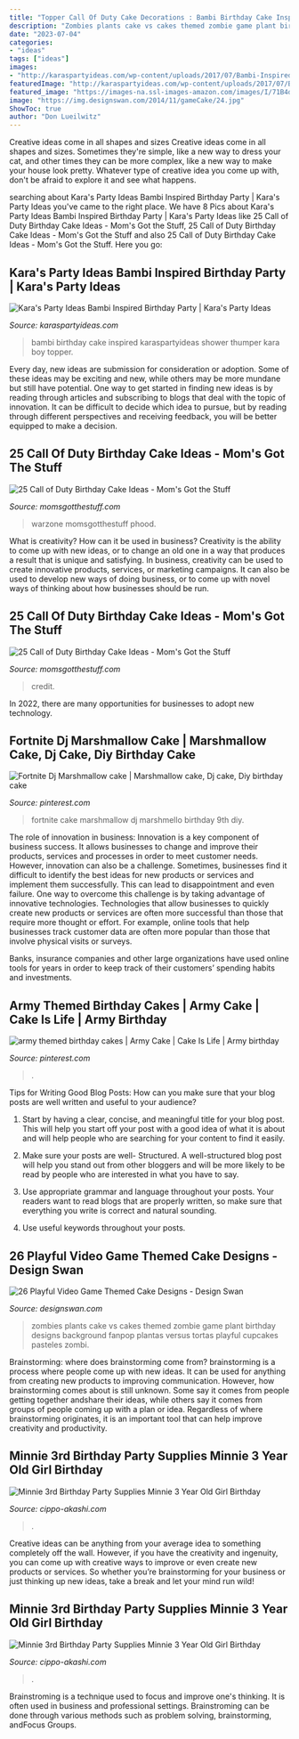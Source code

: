 ```yaml
---
title: "Topper Call Of Duty Cake Decorations : Bambi Birthday Cake Inspired Karaspartyideas Shower Thumper Kara Boy Topper"
description: "Zombies plants cake vs cakes themed zombie game plant birthday designs background fanpop plantas versus tortas playful cupcakes pasteles zombi"
date: "2023-07-04"
categories:
- "ideas"
tags: ["ideas"]
images:
- "http://karaspartyideas.com/wp-content/uploads/2017/07/Bambi-Inspired-Birthday-Party-via-Karas-Party-Ideas-KarasPartyIdeas.com19.jpg"
featuredImage: "http://karaspartyideas.com/wp-content/uploads/2017/07/Bambi-Inspired-Birthday-Party-via-Karas-Party-Ideas-KarasPartyIdeas.com19.jpg"
featured_image: "https://images-na.ssl-images-amazon.com/images/I/71B4dJ4NkmL._AC_SL1200_.jpg"
image: "https://img.designswan.com/2014/11/gameCake/24.jpg"
ShowToc: true
author: "Don Lueilwitz"
---
```



Creative ideas come in all shapes and sizes
Creative ideas come in all shapes and sizes. Sometimes they're simple, like a new way to dress your cat, and other times they can be more complex, like a new way to make your house look pretty. Whatever type of creative idea you come up with, don't be afraid to explore it and see what happens.

	

		
searching about Kara&#039;s Party Ideas Bambi Inspired Birthday Party | Kara&#039;s Party Ideas you've came to the right place. We have 8 Pics about Kara&#039;s Party Ideas Bambi Inspired Birthday Party | Kara&#039;s Party Ideas like 25 Call of Duty Birthday Cake Ideas - Mom&#039;s Got the Stuff, 25 Call of Duty Birthday Cake Ideas - Mom&#039;s Got the Stuff and also 25 Call of Duty Birthday Cake Ideas - Mom&#039;s Got the Stuff. Here you go:
		
    
## Kara&#039;s Party Ideas Bambi Inspired Birthday Party | Kara&#039;s Party Ideas

<img loading=lazy src="http://karaspartyideas.com/wp-content/uploads/2017/07/Bambi-Inspired-Birthday-Party-via-Karas-Party-Ideas-KarasPartyIdeas.com19.jpg" onerror="this.onerror=null;this.src='https://tse2.mm.bing.net/th?id=OIP.01xwovc-TcJl9_vNDXGO1AHaLH&amp;pid=15.1';" alt="Kara&#039;s Party Ideas Bambi Inspired Birthday Party | Kara&#039;s Party Ideas">

_Source: karaspartyideas.com_

>bambi birthday cake inspired karaspartyideas shower thumper kara boy topper. 

	

Every day, new ideas are submission for consideration or adoption. Some of these ideas may be exciting and new, while others may be more mundane but still have potential. One way to get started in finding new ideas is by reading through articles and subscribing to blogs that deal with the topic of innovation. It can be difficult to decide which idea to pursue, but by reading through different perspectives and receiving feedback, you will be better equipped to make a decision.

    
## 25 Call Of Duty Birthday Cake Ideas - Mom&#039;s Got The Stuff

<img loading=lazy src="https://momsgotthestuff.com/wp-content/uploads/2021/05/call-of-duty-birthday-cakes20.jpg" onerror="this.onerror=null;this.src='https://tse4.mm.bing.net/th?id=OIP.sf44xlWG_B8h1y1WW66v5gHaJQ&amp;pid=15.1';" alt="25 Call of Duty Birthday Cake Ideas - Mom&#039;s Got the Stuff">

_Source: momsgotthestuff.com_

>warzone momsgotthestuff phood. 

	

What is creativity? How can it be used in business?
Creativity is the ability to come up with new ideas, or to change an old one in a way that produces a result that is unique and satisfying. In business, creativity can be used to create innovative products, services, or marketing campaigns. It can also be used to develop new ways of doing business, or to come up with novel ways of thinking about how businesses should be run.

    
## 25 Call Of Duty Birthday Cake Ideas - Mom&#039;s Got The Stuff

<img loading=lazy src="https://momsgotthestuff.com/wp-content/uploads/2021/05/call-of-duty-birthday-cakes18.jpg" onerror="this.onerror=null;this.src='https://tse3.mm.bing.net/th?id=OIP.MJiHMpujNS5IG93OwsVCAwHaI7&amp;pid=15.1';" alt="25 Call of Duty Birthday Cake Ideas - Mom&#039;s Got the Stuff">

_Source: momsgotthestuff.com_

>credit. 

	

In 2022, there are many opportunities for businesses to adopt new technology.

    
## Fortnite Dj Marshmallow Cake | Marshmallow Cake, Dj Cake, Diy Birthday Cake

<img loading=lazy src="https://i.pinimg.com/originals/c7/53/fb/c753fb1830a844d410d505d4b227ea3d.jpg" onerror="this.onerror=null;this.src='https://tse3.mm.bing.net/th?id=OIP.Io54ktscI5T8vpKWo4NVZAHaHa&amp;pid=15.1';" alt="Fortnite Dj Marshmallow cake | Marshmallow cake, Dj cake, Diy birthday cake">

_Source: pinterest.com_

>fortnite cake marshmallow dj marshmello birthday 9th diy. 

	

The role of innovation in business:
Innovation is a key component of business success. It allows businesses to change and improve their products, services and processes in order to meet customer needs. However, innovation can also be a challenge. Sometimes, businesses find it difficult to identify the best ideas for new products or services and implement them successfully. This can lead to disappointment and even failure.
One way to overcome this challenge is by taking advantage of innovative technologies. Technologies that allow businesses to quickly create new products or services are often more successful than those that require more thought or effort. For example, online tools that help businesses track customer data are often more popular than those that involve physical visits or surveys.

Banks, insurance companies and other large organizations have used online tools for years in order to keep track of their customers’ spending habits and investments.

    
## Army Themed Birthday Cakes | Army Cake | Cake Is Life | Army Birthday

<img loading=lazy src="https://i.pinimg.com/originals/c4/59/8c/c4598ce3647d80980036374a499f75d6.jpg" onerror="this.onerror=null;this.src='https://tse3.mm.bing.net/th?id=OIP.W2DqlIeQ_vbYG_7dC3JobgHaFj&amp;pid=15.1';" alt="army themed birthday cakes | Army Cake | Cake Is Life | Army birthday">

_Source: pinterest.com_

>. 

	

Tips for Writing Good Blog Posts: How can you make sure that your blog posts are well written and useful to your audience?
1. Start by having a clear, concise, and meaningful title for your blog post. This will help you start off your post with a good idea of what it is about and will help people who are searching for your content to find it easily.
2. Make sure your posts are well- Structured. A well-structured blog post will help you stand out from other bloggers and will be more likely to be read by people who are interested in what you have to say.

3. Use appropriate grammar and language throughout your posts. Your readers want to read blogs that are properly written, so make sure that everything you write is correct and natural sounding.

4. Use useful keywords throughout your posts.

    
## 26 Playful Video Game Themed Cake Designs - Design Swan

<img loading=lazy src="https://img.designswan.com/2014/11/gameCake/24.jpg" onerror="this.onerror=null;this.src='https://tse1.mm.bing.net/th?id=OIP.BlNOTG1Hwo7ZyoD00WBwXAHaE6&amp;pid=15.1';" alt="26 Playful Video Game Themed Cake Designs - Design Swan">

_Source: designswan.com_

>zombies plants cake vs cakes themed zombie game plant birthday designs background fanpop plantas versus tortas playful cupcakes pasteles zombi. 

	

Brainstorming: where does brainstorming come from?
brainstorming is a process where people come up with new ideas. It can be used for anything from creating new products to improving communication. However, how brainstorming comes about is still unknown. Some say it comes from people getting together andshare their ideas, while others say it comes from groups of people coming up with a plan or idea. Regardless of where brainstorming originates, it is an important tool that can help improve creativity and productivity.

    
## Minnie 3rd Birthday Party Supplies Minnie 3 Year Old Girl Birthday

<img loading=lazy src="https://images-na.ssl-images-amazon.com/images/I/71ULJksx5OL._AC_SL1200_.jpg" onerror="this.onerror=null;this.src='https://tse2.mm.bing.net/th?id=OIP.ylqkwAlwi82Fujc_oKkrnwHaHa&amp;pid=15.1';" alt="Minnie 3rd Birthday Party Supplies Minnie 3 Year Old Girl Birthday">

_Source: cippo-akashi.com_

>. 

	

Creative ideas can be anything from your average idea to something completely off the wall. However, if you have the creativity and ingenuity, you can come up with creative ways to improve or even create new products or services. So whether you’re brainstorming for your business or just thinking up new ideas, take a break and let your mind run wild!

    
## Minnie 3rd Birthday Party Supplies Minnie 3 Year Old Girl Birthday

<img loading=lazy src="https://images-na.ssl-images-amazon.com/images/I/71B4dJ4NkmL._AC_SL1200_.jpg" onerror="this.onerror=null;this.src='https://tse4.mm.bing.net/th?id=OIP.Kf_EeH4uqiULTYp5Y_RWegHaHa&amp;pid=15.1';" alt="Minnie 3rd Birthday Party Supplies Minnie 3 Year Old Girl Birthday">

_Source: cippo-akashi.com_

>. 

	

Brainstroming is a technique used to focus and improve one's thinking. It is often used in business and professional settings. Brainstroming can be done through various methods such as problem solving, brainstorming, andFocus Groups.

